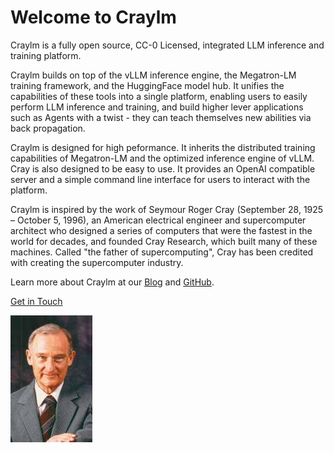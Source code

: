 # Welcome to Craylm

Craylm is a fully open source, CC-0 Licensed, integrated LLM inference and training platform.

Craylm builds on top of the vLLM inference engine, the Megatron-LM training framework, and the HuggingFace model hub. It unifies the capabilities of these tools into a single platform, enabling users to easily perform LLM inference and training, and build higher lever applications such as Agents with a twist - they can teach themselves new abilities via back propagation.

Craylm is designed for high peformance. It inherits the distributed training capabilities of Megatron-LM and the optimized inference engine of vLLM. Cray is also designed to be easy to use. It provides an OpenAI compatible server and a simple command line interface for users to interact with the platform.

Craylm is inspired by the work of Seymour Roger Cray (September 28, 1925 – October 5, 1996), an American electrical engineer and supercomputer architect who designed a series of computers that were the fastest in the world for decades, and founded Cray Research, which built many of these machines. Called "the father of supercomputing", Cray has been credited with creating the supercomputer industry.

Learn more about Craylm at our [Blog](https://blog.cray-lm.com) and [GitHub](https://github.com/cray-lm/cray-lm).

[Get in Touch](https://forms.gle/tk6LFVrTQDSQp8L69)

![Craylm](assets/cray.jpeg)


